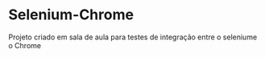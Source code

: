 # Selenium-Chrome
Projeto criado em sala de aula para testes de integração entre o seleniume o Chrome
